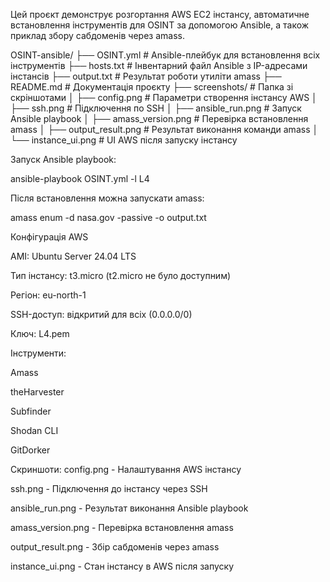 Цей проєкт демонструє розгортання AWS EC2 інстансу, автоматичне встановлення інструментів для OSINT за допомогою Ansible, а також приклад збору сабдоменів через amass.

OSINT-ansible/
├── OSINT.yml              # Ansible-плейбук для встановлення всіх інструментів
├── hosts.txt              # Інвентарний файл Ansible з IP-адресами інстансів
├── output.txt             # Результат роботи утиліти amass
├── README.md              # Документація проєкту
├── screenshots/           # Папка зі скріншотами
│   ├── config.png         # Параметри створення інстансу AWS
│   ├── ssh.png            # Підключення по SSH
│   ├── ansible_run.png    # Запуск Ansible playbook
│   ├── amass_version.png  # Перевірка встановлення amass
│   ├── output_result.png  # Результат виконання команди amass
│   └── instance_ui.png    # UI AWS після запуску інстансу


Запуск Ansible playbook:

ansible-playbook OSINT.yml -l L4

Після встановлення можна запускати amass:

amass enum -d nasa.gov -passive -o output.txt

Конфігурація AWS

AMI: Ubuntu Server 24.04 LTS

Тип інстансу: t3.micro (t2.micro не було доступним)

Регіон: eu-north-1

SSH-доступ: відкритий для всіх (0.0.0.0/0)

Ключ: L4.pem


Інструменти:

Amass

theHarvester

Subfinder


Shodan CLI


GitDorker

Скриншоти:
config.png - Налаштування AWS інстансу

ssh.png - Підключення до інстансу через SSH

ansible_run.png - Результат виконання Ansible playbook

amass_version.png - Перевірка встановлення amass

output_result.png - Збір сабдоменів через amass

instance_ui.png - Стан інстансу в AWS після запуску
